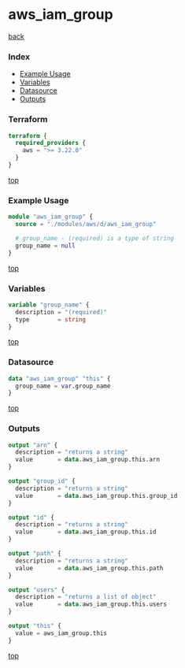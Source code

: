 # aws_iam_group

[back](../aws.md)

### Index

- [Example Usage](#example-usage)
- [Variables](#variables)
- [Datasource](#datasource)
- [Outputs](#outputs)

### Terraform

```terraform
terraform {
  required_providers {
    aws = ">= 3.22.0"
  }
}
```

[top](#index)

### Example Usage

```terraform
module "aws_iam_group" {
  source = "./modules/aws/d/aws_iam_group"

  # group_name - (required) is a type of string
  group_name = null
}
```

[top](#index)

### Variables

```terraform
variable "group_name" {
  description = "(required)"
  type        = string
}
```

[top](#index)

### Datasource

```terraform
data "aws_iam_group" "this" {
  group_name = var.group_name
}
```

[top](#index)

### Outputs

```terraform
output "arn" {
  description = "returns a string"
  value       = data.aws_iam_group.this.arn
}

output "group_id" {
  description = "returns a string"
  value       = data.aws_iam_group.this.group_id
}

output "id" {
  description = "returns a string"
  value       = data.aws_iam_group.this.id
}

output "path" {
  description = "returns a string"
  value       = data.aws_iam_group.this.path
}

output "users" {
  description = "returns a list of object"
  value       = data.aws_iam_group.this.users
}

output "this" {
  value = aws_iam_group.this
}
```

[top](#index)